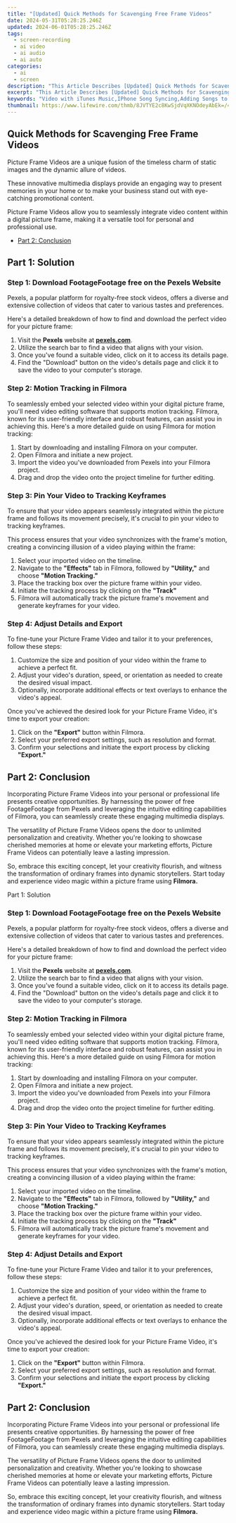 ```yaml
---
title: "[Updated] Quick Methods for Scavenging Free Frame Videos"
date: 2024-05-31T05:28:25.246Z
updated: 2024-06-01T05:28:25.246Z
tags: 
  - screen-recording
  - ai video
  - ai audio
  - ai auto
categories: 
  - ai
  - screen
description: "This Article Describes [Updated] Quick Methods for Scavenging Free Frame Videos"
excerpt: "This Article Describes [Updated] Quick Methods for Scavenging Free Frame Videos"
keywords: "Video with iTunes Music,IPhone Song Syncing,Adding Songs to iOS Video,IPhone Music in Videos,Embedding Audio iPhone,Integrating Tunes Mobile,Song Inclusion iOS Clip"
thumbnail: https://www.lifewire.com/thmb/8JVTYE2c8KwSjdVqXKNOdeyAbEk=/400x300/filters:no_upscale():max_bytes(150000):strip_icc()/GettyImages-163487467-d8687e19afcd430eaaabf62c550177a6.jpg
---
```


## Quick Methods for Scavenging Free Frame Videos

Picture Frame Videos are a unique fusion of the timeless charm of static images and the dynamic allure of videos.

These innovative multimedia displays provide an engaging way to present memories in your home or to make your business stand out with eye-catching promotional content.

Picture Frame Videos allow you to seamlessly integrate video content within a digital picture frame, making it a versatile tool for personal and professional use.

* [Part 2: Conclusion](#part2)

## Part 1: Solution

### Step 1: Download FootageFootage free on the Pexels Website

Pexels, a popular platform for royalty-free stock videos, offers a diverse and extensive collection of videos that cater to various tastes and preferences.

Here's a detailed breakdown of how to find and download the perfect video for your picture frame:

1. Visit the **Pexels** website at [**pexels.com**](http://www.pexels.com/).
2. Utilize the search bar to find a video that aligns with your vision.
3. Once you've found a suitable video, click on it to access its details page.
4. Find the "Download" button on the video's details page and click it to save the video to your computer's storage.

### Step 2: Motion Tracking in Filmora

To seamlessly embed your selected video within your digital picture frame, you'll need video editing software that supports motion tracking. Filmora, known for its user-friendly interface and robust features, can assist you in achieving this. Here's a more detailed guide on using Filmora for motion tracking:

1. Start by downloading and installing Filmora on your computer.
2. Open Filmora and initiate a new project.
3. Import the video you've downloaded from Pexels into your Filmora project.
4. Drag and drop the video onto the project timeline for further editing.

### Step 3: Pin Your Video to Tracking Keyframes

To ensure that your video appears seamlessly integrated within the picture frame and follows its movement precisely, it's crucial to pin your video to tracking keyframes.

This process ensures that your video synchronizes with the frame's motion, creating a convincing illusion of a video playing within the frame:

1. Select your imported video on the timeline.
2. Navigate to the **"Effects"** tab in Filmora, followed by **"Utility,"** and choose **"Motion Tracking."**
3. Place the tracking box over the picture frame within your video.
4. Initiate the tracking process by clicking on the **"Track"**
5. Filmora will automatically track the picture frame's movement and generate keyframes for your video.

### Step 4: Adjust Details and Export

To fine-tune your Picture Frame Video and tailor it to your preferences, follow these steps:

1. Customize the size and position of your video within the frame to achieve a perfect fit.
2. Adjust your video's duration, speed, or orientation as needed to create the desired visual impact.
3. Optionally, incorporate additional effects or text overlays to enhance the video's appeal.

Once you've achieved the desired look for your Picture Frame Video, it's time to export your creation:

1. Click on the **"Export"** button within Filmora.
2. Select your preferred export settings, such as resolution and format.
3. Confirm your selections and initiate the export process by clicking **"Export."**

## Part 2: Conclusion

Incorporating Picture Frame Videos into your personal or professional life presents creative opportunities. By harnessing the power of free FootageFootage from Pexels and leveraging the intuitive editing capabilities of Filmora, you can seamlessly create these engaging multimedia displays.

The versatility of Picture Frame Videos opens the door to unlimited personalization and creativity. Whether you're looking to showcase cherished memories at home or elevate your marketing efforts, Picture Frame Videos can potentially leave a lasting impression.

So, embrace this exciting concept, let your creativity flourish, and witness the transformation of ordinary frames into dynamic storytellers. Start today and experience video magic within a picture frame using **Filmora.**

Part 1: Solution

### Step 1: Download FootageFootage free on the Pexels Website

Pexels, a popular platform for royalty-free stock videos, offers a diverse and extensive collection of videos that cater to various tastes and preferences.

Here's a detailed breakdown of how to find and download the perfect video for your picture frame:

1. Visit the **Pexels** website at [**pexels.com**](http://www.pexels.com/).
2. Utilize the search bar to find a video that aligns with your vision.
3. Once you've found a suitable video, click on it to access its details page.
4. Find the "Download" button on the video's details page and click it to save the video to your computer's storage.

### Step 2: Motion Tracking in Filmora

To seamlessly embed your selected video within your digital picture frame, you'll need video editing software that supports motion tracking. Filmora, known for its user-friendly interface and robust features, can assist you in achieving this. Here's a more detailed guide on using Filmora for motion tracking:

1. Start by downloading and installing Filmora on your computer.
2. Open Filmora and initiate a new project.
3. Import the video you've downloaded from Pexels into your Filmora project.
4. Drag and drop the video onto the project timeline for further editing.

### Step 3: Pin Your Video to Tracking Keyframes

To ensure that your video appears seamlessly integrated within the picture frame and follows its movement precisely, it's crucial to pin your video to tracking keyframes.

This process ensures that your video synchronizes with the frame's motion, creating a convincing illusion of a video playing within the frame:

1. Select your imported video on the timeline.
2. Navigate to the **"Effects"** tab in Filmora, followed by **"Utility,"** and choose **"Motion Tracking."**
3. Place the tracking box over the picture frame within your video.
4. Initiate the tracking process by clicking on the **"Track"**
5. Filmora will automatically track the picture frame's movement and generate keyframes for your video.

### Step 4: Adjust Details and Export

To fine-tune your Picture Frame Video and tailor it to your preferences, follow these steps:

1. Customize the size and position of your video within the frame to achieve a perfect fit.
2. Adjust your video's duration, speed, or orientation as needed to create the desired visual impact.
3. Optionally, incorporate additional effects or text overlays to enhance the video's appeal.

Once you've achieved the desired look for your Picture Frame Video, it's time to export your creation:

1. Click on the **"Export"** button within Filmora.
2. Select your preferred export settings, such as resolution and format.
3. Confirm your selections and initiate the export process by clicking **"Export."**

## Part 2: Conclusion

Incorporating Picture Frame Videos into your personal or professional life presents creative opportunities. By harnessing the power of free FootageFootage from Pexels and leveraging the intuitive editing capabilities of Filmora, you can seamlessly create these engaging multimedia displays.

The versatility of Picture Frame Videos opens the door to unlimited personalization and creativity. Whether you're looking to showcase cherished memories at home or elevate your marketing efforts, Picture Frame Videos can potentially leave a lasting impression.

So, embrace this exciting concept, let your creativity flourish, and witness the transformation of ordinary frames into dynamic storytellers. Start today and experience video magic within a picture frame using **Filmora.**

<ins class="adsbygoogle"
     style="display:block"
     data-ad-format="autorelaxed"
     data-ad-client="ca-pub-7571918770474297"
     data-ad-slot="1223367746"></ins>

<ins class="adsbygoogle"
     style="display:block"
     data-ad-format="autorelaxed"
     data-ad-client="ca-pub-7571918770474297"
     data-ad-slot="1223367746"></ins>



<ins class="adsbygoogle"
     style="display:block"
     data-ad-client="ca-pub-7571918770474297"
     data-ad-slot="8358498916"
     data-ad-format="auto"
     data-full-width-responsive="true"></ins>


